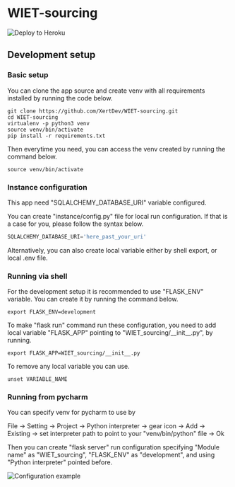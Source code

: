 # WIET-sourcing
![Deploy to Heroku](https://github.com/XertDev/WIET-sourcing/workflows/Deploy%20to%20Heroku/badge.svg?branch=master)
## Development setup
### Basic setup 
You can clone the app source and create venv with all requirements installed by running the code below. 
```shell script
git clone https://github.com/XertDev/WIET-sourcing.git
cd WIET-sourcing
virtualenv -p python3 venv
source venv/bin/activate
pip install -r requirements.txt
```
Then everytime you need, you can access the venv created by running the command below. 
```shell script
source venv/bin/activate
```
### Instance configuration
This app need "SQLALCHEMY_DATABASE_URI" variable configured. 

You can create "instance/config.py" file for local run configuration. If that is a case for you, please follow the syntax below.  
```python
SQLALCHEMY_DATABASE_URI='here_past_your_uri'
``` 
Alternatively, you can also create local variable either by shell export, or local .env file. 
### Running via shell
For the development setup it is recommended to use "FLASK_ENV" variable. You can create it by running the command below.
```shell script
export FLASK_ENV=development
``` 
To make "flask run" command run these configuration, you need to add local variable "FLASK_APP" pointing to "WIET_sourcing/\_\_init__.py", by running.
```shell script
export FLASK_APP=WIET_sourcing/__init__.py
``` 
To remove any local variable you can use.
```shell script
unset VARIABLE_NAME
```
### Running from pycharm
You can specify venv for pycharm to use by
 
 File -> Setting -> Project -> Python interpreter -> gear icon -> Add -> Existing -> set interpreter path to point to your "venv/bin/python" file -> Ok  
 
 Then you can create "flask server" run configuration specifying "Module name" as "WIET_sourcing", "FLASK_ENV" as "development", and using "Python interpreter" pointed before. 
 
 ![Configuration example](https://media.discordapp.net/attachments/700042930760581195/700262052047880212/unknown.png?width=720&height=611)
 
